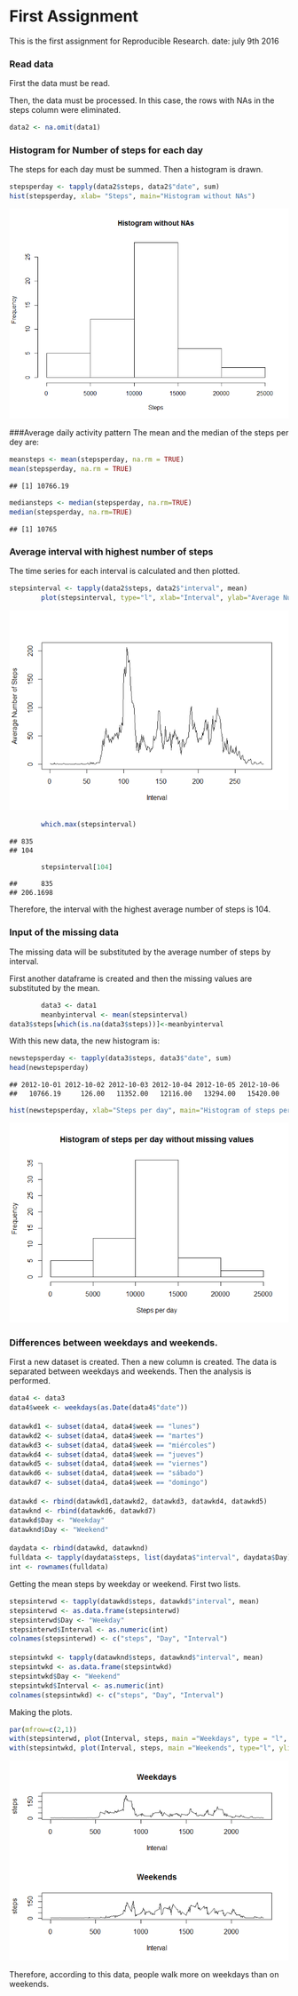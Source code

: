 First Assignment
=============================

This is the first assignment for Reproducible Research.
date: july 9th 2016

### Read data

First the data must be read.



Then, the data must be processed. In this case, the rows with NAs in the steps column were eliminated.

```r
data2 <- na.omit(data1)
```

### Histogram for Number of steps for each day

The steps for each day must be summed.
Then a histogram is drawn.


```r
stepsperday <- tapply(data2$steps, data2$"date", sum)
hist(stepsperday, xlab= "Steps", main="Histogram without NAs")
```

![](PA1_template_files/figure-html/unnamed-chunk-3-1.png)<!-- -->

###Average daily activity pattern
The mean and the median of the steps per dey are:

```r
meansteps <- mean(stepsperday, na.rm = TRUE)
mean(stepsperday, na.rm = TRUE)
```

```
## [1] 10766.19
```

```r
mediansteps <- median(stepsperday, na.rm=TRUE)
median(stepsperday, na.rm=TRUE)
```

```
## [1] 10765
```


### Average interval with highest number of steps

The time series for each interval is calculated and then plotted.

```r
stepsinterval <- tapply(data2$steps, data2$"interval", mean)
        plot(stepsinterval, type="l", xlab="Interval", ylab="Average Number of Steps")
```

![](PA1_template_files/figure-html/unnamed-chunk-5-1.png)<!-- -->

```r
        which.max(stepsinterval)
```

```
## 835 
## 104
```

```r
        stepsinterval[104]
```

```
##      835 
## 206.1698
```
Therefore, the interval with the highest average number of steps is 104.


### Input of the missing data

The missing data will be substituted by the average number of steps by interval.

First another dataframe is created and then the missing values are substituted by the mean.

```r
        data3 <- data1
        meanbyinterval <- mean(stepsinterval)
data3$steps[which(is.na(data3$steps))]<-meanbyinterval
```

With this new data, the new histogram is:

```r
newstepsperday <- tapply(data3$steps, data3$"date", sum)
head(newstepsperday)
```

```
## 2012-10-01 2012-10-02 2012-10-03 2012-10-04 2012-10-05 2012-10-06 
##   10766.19     126.00   11352.00   12116.00   13294.00   15420.00
```

```r
hist(newstepsperday, xlab="Steps per day", main="Histogram of steps per day without missing values")
```

![](PA1_template_files/figure-html/unnamed-chunk-7-1.png)<!-- -->


### Differences between  weekdays and weekends.

First a new dataset is created. Then a new column is created. The data is separated between weekdays and weekends. Then the analysis is performed.


```r
data4 <- data3
data4$week <- weekdays(as.Date(data4$"date"))

datawkd1 <- subset(data4, data4$week == "lunes")
datawkd2 <- subset(data4, data4$week == "martes")
datawkd3 <- subset(data4, data4$week == "miércoles")
datawkd4 <- subset(data4, data4$week == "jueves")
datawkd5 <- subset(data4, data4$week == "viernes")
datawkd6 <- subset(data4, data4$week == "sábado")
datawkd7 <- subset(data4, data4$week == "domingo")

datawkd <- rbind(datawkd1,datawkd2, datawkd3, datawkd4, datawkd5)
datawknd <- rbind(datawkd6, datawkd7)
datawkd$Day <- "Weekday"
datawknd$Day <- "Weekend"

daydata <- rbind(datawkd, datawknd)
fulldata <- tapply(daydata$steps, list(daydata$"interval", daydata$Day), mean)
int <- rownames(fulldata)
```

 Getting the mean steps by weekday or weekend. First two lists.

```r
stepsinterwd <- tapply(datawkd$steps, datawkd$"interval", mean)
stepsinterwd <- as.data.frame(stepsinterwd)
stepsinterwd$Day <- "Weekday"
stepsinterwd$Interval <- as.numeric(int)
colnames(stepsinterwd) <- c("steps", "Day", "Interval")

stepsintwkd <- tapply(datawknd$steps, datawknd$"interval", mean)
stepsintwkd <- as.data.frame(stepsintwkd)
stepsintwkd$Day <- "Weekend"
stepsintwkd$Interval <- as.numeric(int)
colnames(stepsintwkd) <- c("steps", "Day", "Interval")
```
Making the plots.

```r
par(mfrow=c(2,1))
with(stepsinterwd, plot(Interval, steps, main ="Weekdays", type = "l", ylim=c(0,220)))
with(stepsintwkd, plot(Interval, steps, main ="Weekends", type="l", ylim=c(0,220)))
```

![](PA1_template_files/figure-html/unnamed-chunk-10-1.png)<!-- -->


Therefore, according to this data, people walk more on weekdays than on weekends.
